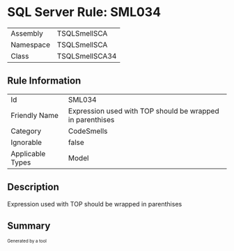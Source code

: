 ﻿# SQL Server Rule: SML034
  
|    |    |
|----|----|
| Assembly | TSQLSmellSCA |
| Namespace | TSQLSmellSCA |
| Class | TSQLSmellSCA34 |
  
## Rule Information
  
|    |    |
|----|----|
| Id | SML034 |
| Friendly Name | Expression used with TOP should be wrapped in parenthises |
| Category | CodeSmells |
| Ignorable | false |
| Applicable Types | Model  |
  
## Description
  
Expression used with TOP should be wrapped in parenthises
  
## Summary
  

  
<sub><sup>Generated by a tool</sup></sub>
